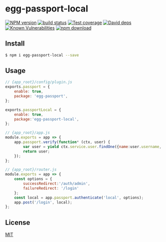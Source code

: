 # egg-passport-local

[![NPM version][npm-image]][npm-url]
[![build status][travis-image]][travis-url]
[![Test coverage][codecov-image]][codecov-url]
[![David deps][david-image]][david-url]
[![Known Vulnerabilities][snyk-image]][snyk-url]
[![npm download][download-image]][download-url]

[npm-image]: https://img.shields.io/npm/v/egg-passport-local.svg?style=flat-square
[npm-url]: https://npmjs.org/package/egg-passport-local
[travis-image]: https://img.shields.io/travis/eggjs/egg-passport-local.svg?style=flat-square
[travis-url]: https://travis-ci.org/eggjs/egg-passport-local
[codecov-image]: https://img.shields.io/codecov/c/github/eggjs/egg-passport-local.svg?style=flat-square
[codecov-url]: https://codecov.io/github/eggjs/egg-passport-local?branch=master
[david-image]: https://img.shields.io/david/eggjs/egg-passport-local.svg?style=flat-square
[david-url]: https://david-dm.org/eggjs/egg-passport-local
[snyk-image]: https://snyk.io/test/npm/egg-passport-local/badge.svg?style=flat-square
[snyk-url]: https://snyk.io/test/npm/egg-passport-local
[download-image]: https://img.shields.io/npm/dm/egg-passport-local.svg?style=flat-square
[download-url]: https://npmjs.org/package/egg-passport-local

<!--
Description here.
-->

## Install

```bash
$ npm i egg-passport-local --save
```

## Usage

```js
// {app_root}/config/plugin.js
exports.passport = {
    enable: true,
    package: 'egg-passport',
};

exports.passportLocal = {
    enable: true,
    package:'egg-passport-local',
};

// {app_root}/app.js
module.exports = app => {
    app.passport.verify(function* (ctx, user) {
        var user = yield ctx.service.user.findOne({name:user.username, pass:user.password});
        return user;
    });
};

// {app_root}/router.js
module.exports = app => {
    const options = {
        successRedirect:'/auth/admin',
        failureRedirect: '/login'
    };
    const local = app.passport.authenticate('local', options);
    app.post('/login', local);
};
```


## License

[MIT](LICENSE)
